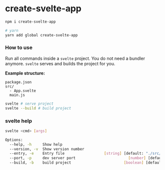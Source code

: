 # create-svelte-app

```bash
npm i create-svelte-app

# yarn
yarn add global create-svelte-app
```

### How to use

Run all commands inside a `svelte` project.
You do not need a bundler anymore. `svelte` serves and builds the project for you.

**Example structure:**

```
package.json
src/
  - App.svelte
  main.js
```

```bash
svelte # serve project
svelte --build # build project
```

### svelte help

```bash
svelte <cmd> [args]

Options:
  --help, -h     Show help                                             [boolean]
  --version, -v  Show version number                                   [boolean]
  --entry, -e    Entry file                  [string] [default: "./src/main.js"]
  --port, -p     dev server port                        [number] [default: 3000]
  --build, -b    build project                        [boolean] [default: false]
```
```

